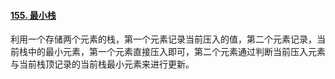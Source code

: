 #### [155. 最小栈](https://leetcode-cn.com/problems/min-stack/)

利用一个存储两个元素的栈，第一个元素记录当前压入的值，第二个元素记录，当前栈中的最小元素，第一个元素直接压入即可，第二个元素通过判断当前压入元素与当前栈顶记录的当前栈最小元素来进行更新。

